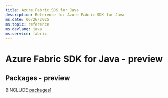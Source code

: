 ```yaml
---
title: Azure Fabric SDK for Java
description: Reference for Azure Fabric SDK for Java
ms.date: 06/26/2025
ms.topic: reference
ms.devlang: java
ms.service: fabric
---
```

# Azure Fabric SDK for Java - preview
## Packages - preview
[!INCLUDE [packages](fabric-index.md)]